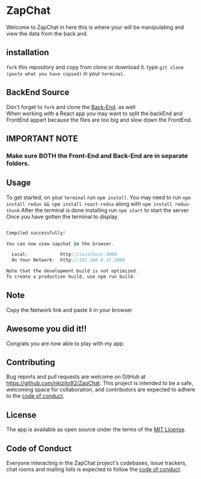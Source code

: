 # ZapChat



Welcome to ZapChat in here this is where your will be manipulating and view the data from the back and.  

## installation   
 `fork` this repository and copy from clone or download it.
 type `git clone (paste what you have copied)` in your `terminal`.

## BackEnd Source
Don't forget to `fork` and clone the [Back-End](https://github.com/nkizito92/Back_End-ZapChat). as well  
When working with a React app you may want to split the backEnd and FrontEnd appart because the files are too big and slow down the FrontEnd. 
## IMPORTANT NOTE 
### Make sure BOTH the Front-End and Back-End are in separate folders.

## Usage

To get started, on your `terminal` run `npm install`. You may need to run `npm install redux && npm install react-redux` along with `npm install redux-thunk`
After the terminal is done installing run `npm start` to start the server.
Once you have gotten the terminal to display. 

```js

Compiled successfully!

You can now view zapchat in the browser.

  Local:            http://localhost:3000
  On Your Network:  http://192.168.0.15:3000

Note that the development build is not optimized.
To create a production build, use npm run build.


```

## Note

Copy the Network link and paste it in your browser

## Awesome you did it!!

Congrats you are now able to play with my app. 



## Contributing

Bug reports and pull requests are welcome on GitHub at https://github.com/nkizito92/ZapChat. This project is intended to be a safe, welcoming space for collaboration, and contributors are expected to adhere to the [code of conduct](https://github.com/nkizito92/ZapChat/blob/master/CODE_OF_CONDUCT.md).


## License

The app is available as open source under the terms of the [MIT License](https://opensource.org/licenses/MIT).

## Code of Conduct

Everyone interacting in the ZapChat project's codebases, issue trackers, chat rooms and mailing lists is expected to follow the [code of conduct](https://github.com/nkizito92/ZapChat/blob/master/CODE_OF_CONDUCT.md).
